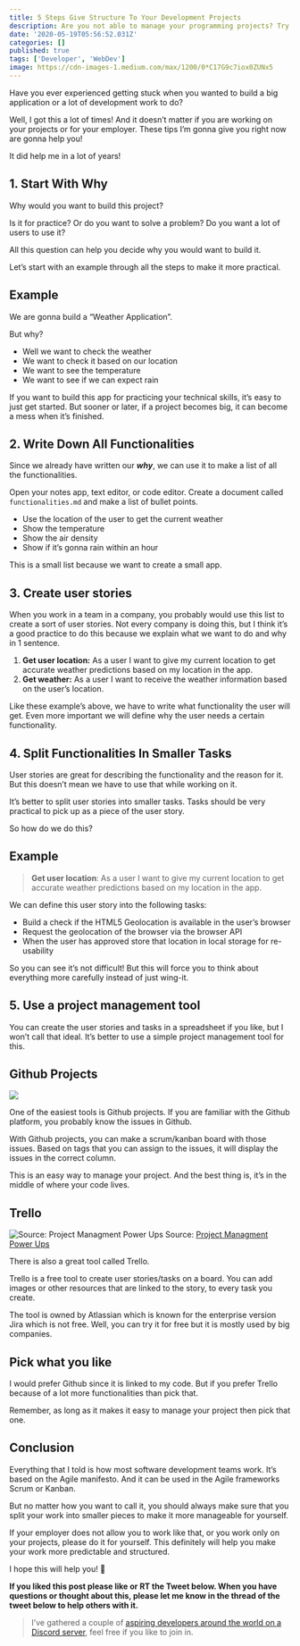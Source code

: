 ```yaml
---
title: 5 Steps Give Structure To Your Development Projects
description: Are you not able to manage your programming projects? Try this!
date: '2020-05-19T05:56:52.031Z'
categories: []
published: true
tags: ['Developer', 'WebDev']
image: https://cdn-images-1.medium.com/max/1200/0*C17G9c7iox0ZUNx5
---
```



Have you ever experienced getting stuck when you wanted to build a big application or a lot of development work to do?

Well, I got this a lot of times! And it doesn’t matter if you are working on your projects or for your employer. These tips I’m gonna give you right now are gonna help you!

It did help me in a lot of years!

## 1. Start With Why

Why would you want to build this project?

Is it for practice? Or do you want to solve a problem? Do you want a lot of users to use it?

All this question can help you decide why you would want to build it.

Let’s start with an example through all the steps to make it more practical.

## Example

We are gonna build a “Weather Application”.

But why?

-   Well we want to check the weather
-   We want to check it based on our location
-   We want to see the temperature
-   We want to see if we can expect rain

If you want to build this app for practicing your technical skills, it’s easy to just get started. But sooner or later, if a project becomes big, it can become a mess when it’s finished.

## 2\. Write Down All Functionalities

Since we already have written our **_why_**, we can use it to make a list of all the functionalities.

Open your notes app, text editor, or code editor. Create a document called `functionalities.md` and make a list of bullet points.

-   Use the location of the user to get the current weather
-   Show the temperature
-   Show the air density
-   Show if it’s gonna rain within an hour

This is a small list because we want to create a small app.

## 3\. Create user stories

When you work in a team in a company, you probably would use this list to create a sort of user stories. Not every company is doing this, but I think it’s a good practice to do this because we explain what we want to do and why in 1 sentence.

1.  **Get user location:** As a user I want to give my current location to get accurate weather predictions based on my location in the app.
2.  **Get weather:** As a user I want to receive the weather information based on the user’s location.

Like these example’s above, we have to write what functionality the user will get. Even more important we will define why the user needs a certain functionality.

## 4\. Split Functionalities In Smaller Tasks

User stories are great for describing the functionality and the reason for it. But this doesn’t mean we have to use that while working on it.

It’s better to split user stories into smaller tasks. Tasks should be very practical to pick up as a piece of the user story.

So how do we do this?

## Example

> **Get user location**: As a user I want to give my current location to get accurate weather predictions based on my location in the app.

We can define this user story into the following tasks:

-   Build a check if the HTML5 Geolocation is available in the user’s browser
-   Request the geolocation of the browser via the browser API
-   When the user has approved store that location in local storage for re-usability

So you can see it’s not difficult! But this will force you to think about everything more carefully instead of just wing-it.

## 5\. Use a project management tool

You can create the user stories and tasks in a spreadsheet if you like, but I won’t call that ideal. It’s better to use a simple project management tool for this.

## Github Projects

![](https://cdn-images-1.medium.com/max/800/1*Q4hhLT7k6RTa00GixLjgkw.jpeg)

One of the easiest tools is Github projects. If you are familiar with the Github platform, you probably know the issues in Github.

With Github projects, you can make a scrum/kanban board with those issues. Based on tags that you can assign to the issues, it will display the issues in the correct column.

This is an easy way to manage your project. And the best thing is, it’s in the middle of where your code lives.

## Trello

![Source: [Project Managment Power Ups](https://blog.trello.com/project-management-power-ups/)](https://cdn-images-1.medium.com/max/800/1*eDM66WR5RqLjyw08wM0bRA.png)
Source: [Project Managment Power Ups](https://blog.trello.com/project-management-power-ups/)

There is also a great tool called Trello.

Trello is a free tool to create user stories/tasks on a board. You can add images or other resources that are linked to the story, to every task you create.

The tool is owned by Atlassian which is known for the enterprise version Jira which is not free. Well, you can try it for free but it is mostly used by big companies.

## Pick what you like

I would prefer Github since it is linked to my code. But if you prefer Trello because of a lot more functionalities than pick that.

Remember, as long as it makes it easy to manage your project then pick that one.

## Conclusion

Everything that I told is how most software development teams work. It’s based on the Agile manifesto. And it can be used in the Agile frameworks Scrum or Kanban.

But no matter how you want to call it, you should always make sure that you split your work into smaller pieces to make it more manageable for yourself.

If your employer does not allow you to work like that, or you work only on your projects, please do it for yourself. This definitely will help you make your work more predictable and structured.

I hope this will help you! 🤗

**If you liked this post please like or RT the Tweet below. When you have questions or thought about this, please let me know in the thread of the tweet below to help others with it.**

> I’ve gathered a couple of [aspiring developers around the world on a Discord server](https://mailchi.mp/fb82491d03f8/dev-by-rayray-discord-community), feel free if you like to join in.
